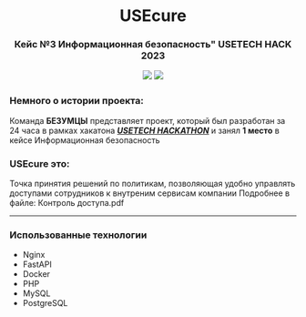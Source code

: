 <h1 align='center'>USEcure</h1>
<h3 align='center'>
Кейс №3 Информационная безопасность"
USETECH HACK 2023

<img src="https://img.shields.io/badge/USETECH-gray?style=plastic&logo=git&logoColor=green&link=https%3A%2F%2Fusetechhack.ru%2F"> <img src="https://img.shields.io/badge/%D0%9A%D0%BE%D0%BC%D0%B0%D0%BD%D0%B4%D0%B0%20%D0%91%D0%95%D0%97%D0%A3%D0%9C%D0%A6%D0%AB-green?style=plastic&
">
</h3>



<h3>Немного о истории проекта:</h3>
<p>Команда <b>БЕЗУМЦЫ</b> представляет проект, который был разработан за 24 часа в рамках хакатона <a href="https://usetechhack.ru/">
    <b><i>USETECH HACKATHON</i></b></a> и занял <b>1 место</b> в кейсе Информационная безопасность
</p>

### USEcure это:
<p>Точка принятия решений по политикам, позволяющая удобно управлять доступами сотрудников к внутреним сервисам компании
Подробнее в файле: Контроль доступа.pdf</p>


---

### Использованные технологии

<ul>
  <li>Nginx </li>
  <li>FastAPI</li>
  <li>Docker </li>
  <li>PHP </li>
  <li>MySQL</li>
  <li>PostgreSQL</li>
</ul>
